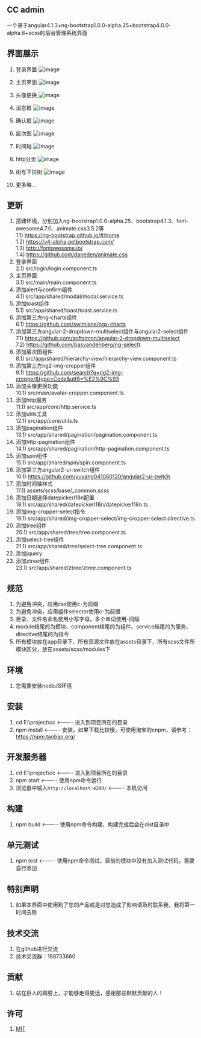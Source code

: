 ## CC admin 
 一个基于angular4.1.3+ng-bootstrap1.0.0-alpha.25+bootstrap4.0.0-alpha.6+scss的后台管理系统界面


## 界面展示
1. 登录界面
![image](https://github.com/332557712/cc/blob/master/src/assets/img/cc/cc-1.png)

2. 主页界面
![image](https://github.com/332557712/cc/blob/master/src/assets/img/cc/cc-2.png)

3. 头像更换
![image](https://github.com/332557712/cc/blob/master/src/assets/img/cc/cc-3.png)

4. 消息框
![image](https://github.com/332557712/cc/blob/master/src/assets/img/cc/cc-4.png)

5. 确认框
![image](https://github.com/332557712/cc/blob/master/src/assets/img/cc/cc-5.png)

6. 层次图
![image](https://github.com/332557712/cc/blob/master/src/assets/img/cc/cc-6.png)

7. 时间轴
![image](https://github.com/332557712/cc/blob/master/src/assets/img/cc/cc-7.png)

8. http分页
![image](https://github.com/332557712/cc/blob/master/src/assets/img/cc/cc-8.png)

9. 树与下拉树
![image](https://github.com/332557712/cc/blob/master/src/assets/img/cc/cc-9.png)

10. 更多略...


## 更新
1. 搭建环境，分别加入ng-bootstrap1.0.0-alpha.25、bootstrap4.1.3、font-awesome4.7.0、animate.css3.5.2等<br/>
   1.1) https://ng-bootstrap.github.io/#/home<br/>
   1.2) https://v4-alpha.getbootstrap.com/<br/>
   1.3) http://fontawesome.io/<br/>
   1.4) https://github.com/daneden/animate.css
2. 登录界面<br/>
   2.1) src/login/login.component.ts
3. 主页界面<br/>
   3.1) src/main/main.component.ts
4. 添加alert与confirm组件<br/>
   4.1) src/app/shared/modal/modal.service.ts
5. 添加toast组件<br/>
   5.1) src/app/shared/toast/toast.service.ts
6. 添加第三方ng-charts组件<br/>
   6.1) https://github.com/swimlane/ngx-charts
7. 添加第三方angular-2-dropdown-multiselect组件与angular2-select组件<br/>
   7.1) https://github.com/softsimon/angular-2-dropdown-multiselect<br/>
   7.2) https://github.com/basvandenberg/ng-select) 
8. 添加层次图组件<br/>
   8.1) src/app/shared/hierarchy-view/hierarchy-view.component.ts
9. 添加第三方ng2-img-cropper组件<br/>
   9.1) https://github.com/search?q=ng2-img-cropper&type=Code&utf8=%E2%9C%93
10. 添加头像更换功能<br/>
   10.1) src/main/avatar-cropper.component.ts
11. 添加http服务<br/>
   11.1) src/app/core/http.service.ts
12. 添加utils工具<br/>
   12.1) src/app/core/utils.ts
13. 添加pagination组件<br/>
   13.1) src/app/shared/pagination/pagination.component.ts
14. 添加http-pagination组件<br/>
   14.1) src/app/shared/pagination/http-pagination.component.ts
15. 添加spin组件<br/>
   15.1) src/app/shared/spin/spin.component.ts
16. 添加第三方angular2-ui-switch组件<br/>
   16.1) https://github.com/yuyang041060120/angular2-ui-switch
17. 添加时间轴样式<br/>
   17.1) assets/scss/base/_common.scss
18. 添加日期选择datepickerI18n配置<br/>
   18.1) src/app/shared/datepickerI18n/datepickerI18n.ts
19. 添加img-cropper-select指令<br/>
   19.1) src/app/shared/img-cropper-select/img-cropper-select.directive.ts
20. 添加tree组件<br/>
   20.1) src/app/shared/tree/tree.component.ts
21. 添加select-tree组件<br/>
   21.1) src/app/shared/tree/select-tree.component.ts
22. 添加jquery
23. 添加ztree组件<br/>
   23.1) src/app/shared/ztree/ztree.component.ts



## 规范
1. 为避免冲突，应用css使用c-为前缀
2. 为避免冲突，应用组件selector使用c-为前缀
3. 目录、文件名命名使用小写字母，多个单词使用-间隔
4. module结尾的为模块、component结尾的为组件、service结尾的为服务、directive结尾的为指令     
5. 所有模块放在app目录下、所有资源文件放在assets目录下，所有scss文件所模块区分，放在assets/scss/modules下


## 环境
1. 您需要安装nodeJS环境


## 安装
1. cd E:\project\cc                            <---- 进入到项目所在的目录
2. npm install                                 <---- 安装，如果下载比较慢，可使用淘宝的cnpm，请参考：https://npm.taobao.org/


## 开发服务器
1. cd E:\project\cc                            <---- 进入到项目所在的目录
2. npm start                                   <---- 使用npm命令运行
3. 浏览器中输入`http://localhost:4200/`         <---- 本机访问


## 构建
1. npm build                                   <---- 使用npm命令构建，构建完成后会在dist目录中


## 单元测试
1. npm test                                    <---- 使用npm命令测试，目前的模块中没有加入测试代码，需要自行添加 


## 特别声明
1. 如果本界面中使用到了您的产品或是对您造成了影响请及时联系我，我将第一时间去除


## 技术交流
1. 在github进行交流
3. 技术交流群：168733660


## 贡献
1. 站在巨人的肩膀上，才能够走得更远，感谢那些默默贡献的人！


## 许可
1. [MIT](/LICENSE)